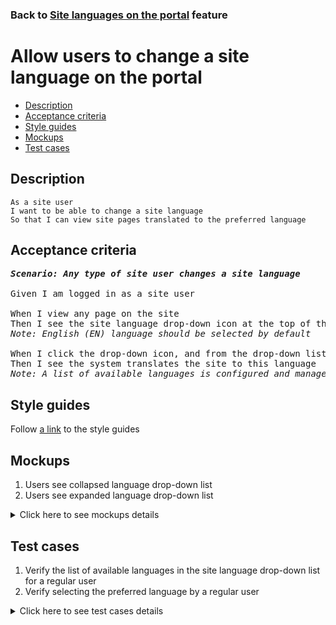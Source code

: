 ### Back to [Site languages on the portal](../../README.md) feature

# Allow users to change a site language on the portal

- [Description](#description)
- [Acceptance criteria](#acceptance-criteria)
- [Style guides](#style-guides)
- [Mockups](#mockups)
- [Test cases](#test-cases)

## Description

    As a site user
    I want to be able to change a site language
    So that I can view site pages translated to the preferred language

## Acceptance criteria

<pre>
<b><i>Scenario: Any type of site user changes a site language</i></b>

Given I am logged in as a site user

When I view any page on the site
Then I see the site language drop-down icon at the top of the page that opens a list of available languages
<i>Note: English (EN) language should be selected by default</i>

When I click the drop-down icon, and from the drop-down list select the preferred language
Then I see the system translates the site to this language
<i>Note: A list of available languages is configured and managed by admin via the CMS</i>
</pre>

## Style guides

Follow [a link](https://www.figma.com/proto/0zkkf5WC77OSpvyD6YXpFE/Style-guides?page-id=0%3A1&node-id=19%3A5368&viewport=266%2C48%2C0.54&scaling=min-zoom&starting-point-node-id=19%3A5368) to the style guides

## Mockups

1. Users see collapsed language drop-down list
2. Users see expanded language drop-down list

<details>
  <summary>Click here to see mockups details</summary>

**1. Users see collapsed language drop-down list:**

![Users see collapsed language drop-down list](/sports_hub_portal/web_application_features/site_languages/images/collapsed_language_dropdown.png)

**2. Users see expanded language drop-down list:**

![Users see expanded language drop-down list](/sports_hub_portal/web_application_features/site_languages/images/expanded_language_dropdown_user_side.png)

</details>

## Test cases

1. Verify the list of available languages in the site language drop-down list for a regular user
2. Verify selecting the preferred language by a regular user

<details>
  <summary>Click here to see test cases details</summary>

### **#1. Verify the list of available languages in the site language drop-down list for a regular user**

|Preconditions|Steps|Expected result
--------------|-----|----------
|- Go to the Sports Hub home page</br>- Admin configures the <b>UA, DE, FR</b> languages to be shown</br>|1) Examine the site language drop-down section</br>2) Check the list of available languages in the site language drop-down list|1) The site language drop-down list is located at the top of the page</br>2) The following languages set by admin are available: <b>EN, UA, DE, FR</b> (English language is selected by default)|

### **#2. Verify selecting the preferred language by a regular user**

|Preconditions|Steps|Expected result
--------------|-----|----------
|- Go to the Sports Hub home page</br>- Admin configures the <b>UA, DE, FR</b> languages to be shown|1) Examine the site language drop-down section</br>2) Check the list of available languages in the site language drop-down list</br>3) Select the preferred language|1) The site language drop-down list is located at the top of the page</br>2) The following languages set by admin are available: <b>EN, UA, DE, FR</b></br>3) The site is translated into the preferred language|

</details>
